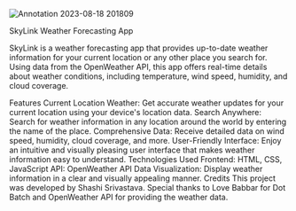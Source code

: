 ![Annotation 2023-08-18 201809](https://github.com/Shashi-Srivastav/Project-SkyLink-Weather-Forecasting-App/assets/119119389/4a7b9f9b-d821-4b2a-a24b-5508e4344a45)

SkyLink Weather Forecasting App

SkyLink is a weather forecasting app that provides up-to-date weather information for your current location or any other place you search for. Using data from the OpenWeather API, this app offers real-time details about weather conditions, including temperature, wind speed, humidity, and cloud coverage.

Features
Current Location Weather: Get accurate weather updates for your current location using your device's location data.
Search Anywhere: Search for weather information in any location around the world by entering the name of the place.
Comprehensive Data: Receive detailed data on wind speed, humidity, cloud coverage, and more.
User-Friendly Interface: Enjoy an intuitive and visually pleasing user interface that makes weather information easy to understand.
Technologies Used
Frontend: HTML, CSS, JavaScript
API: OpenWeather API
Data Visualization: Display weather information in a clear and visually appealing manner.
Credits
This project was developed by Shashi Srivastava. Special thanks to Love Babbar for Dot Batch and OpenWeather API for providing the weather data.
